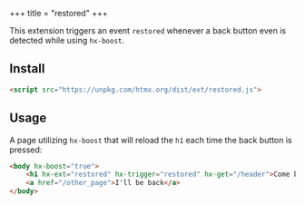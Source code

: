 +++
title = "restored"
+++

This extension triggers an event ``restored`` whenever a back button even is detected while using ``hx-boost``.

## Install

```html
<script src="https://unpkg.com/htmx.org/dist/ext/restored.js">
```

## Usage
A page utilizing ``hx-boost`` that will reload the ``h1`` each time the back button is pressed:
```html
<body hx-boost="true">
    <h1 hx-ext="restored" hx-trigger="restored" hx-get="/header">Come back!</h1>
    <a href="/other_page">I'll be back</a>
</body>
```
